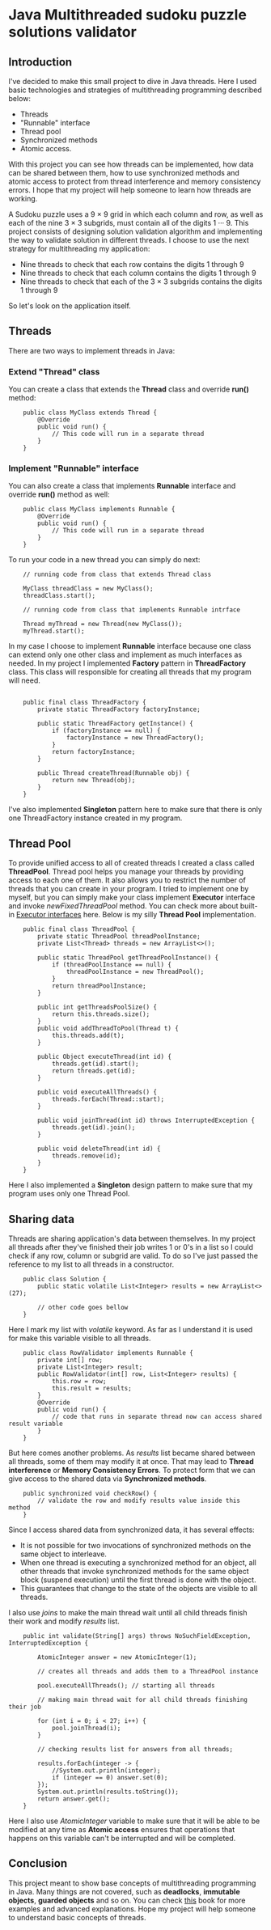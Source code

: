 # Java Multithreaded sudoku puzzle solutions validator 

## Introduction

I've decided to make this small project to dive in Java threads. Here I used
basic technologies and strategies of multithreading programming described below:
- Threads
- "Runnable" interface 
- Thread pool
- Synchronized methods 
- Atomic access. 

With this project you can see how threads can be implemented, how data can be
shared between them, how to use synchronized methods and atomic access to 
protect from thread interference and memory consistency errors. I hope that
my project will help someone to learn how threads are working.

A Sudoku puzzle uses a 9 × 9 grid in which each column and row, as well as
each of the nine 3 × 3 subgrids, must contain all of the digits 1 ··· 9. This
project consists of designing solution validation algorithm and implementing 
the way to validate solution in different threads. I choose to use the next
strategy for multithreading my application:
- Nine threads to check that each row contains the digits 1 through 9
- Nine threads to check that each column contains the digits 1 through 9
- Nine threads to check that each of the 3 × 3 subgrids contains the digits 1
through 9

So let's look on the application itself.

## Threads

There are two ways to implement threads in Java:

### Extend "Thread" class

You can create a class that extends the **Thread** class and override **run()**
method:
```java:
    public class MyClass extends Thread {
        @Override
        public void run() {
            // This code will run in a separate thread
        }
    }
```

### Implement "Runnable" interface

You can also create a class that implements **Runnable** interface and override
**run()** method as well:
```java:
    public class MyClass implements Runnable {
        @Override
        public void run() {
            // This code will run in a separate thread
        }
    }
```

To run your code in a new thread you can simply do next:
```java:
    // running code from class that extends Thread class
    
    MyClass threadClass = new MyClass();
    threadClass.start();
    
    // running code from class that implements Runnable intrface
    
    Thread myThread = new Thread(new MyClass());
    myThread.start();
```

In my case I choose to implement **Runnable** interface because one class can 
extend only one other class and implement as much interfaces as needed. In my 
project I implemented **Factory** pattern in **ThreadFactory** class. This 
class will responsible for creating all threads that my program will need.
```java:

    public final class ThreadFactory {
        private static ThreadFactory factoryInstance;

        public static ThreadFactory getInstance() {
            if (factoryInstance == null) {
                factoryInstance = new ThreadFactory();
            }
            return factoryInstance;
        }

        public Thread createThread(Runnable obj) {
            return new Thread(obj);
        }
    }
```
I've also implemented **Singleton** pattern here to make sure that there is 
only one ThreadFactory instance created in my program.

## Thread Pool

To provide unified access to all of created threads I created a class called
**ThreadPool**. Thread pool helps you manage your threads by providing
access to each one of them. It also allows you to restrict the number of threads
that you can create in your program. I tried to implement one by myself, 
but you can simply make your class implement **Executor** interface and 
invoke *newFixedThreadPool* method. You can check more about built-in 
[Executor interfaces](https://docs.oracle.com/javase/tutorial/essential/concurrency/exinter.html)
here. Below is my silly **Thread Pool** implementation.
```java:
    public final class ThreadPool {
        private static ThreadPool threadPoolInstance;
        private List<Thread> threads = new ArrayList<>();

        public static ThreadPool getThreadPoolInstance() {
            if (threadPoolInstance == null) {
                threadPoolInstance = new ThreadPool();
            }
            return threadPoolInstance;
        }

        public int getThreadsPoolSize() {
            return this.threads.size();
        }
        public void addThreadToPool(Thread t) {
            this.threads.add(t);
        }

        public Object executeThread(int id) {
            threads.get(id).start();
            return threads.get(id);
        }

        public void executeAllThreads() {
            threads.forEach(Thread::start);
        }

        public void joinThread(int id) throws InterruptedException {
            threads.get(id).join();
        }

        public void deleteThread(int id) {
            threads.remove(id);
        }
    }
```
Here I also implemented a **Singleton** design pattern to make sure that my
program uses only one Thread Pool.

## Sharing data

Threads are sharing application's data between themselves. In my project all
threads after they've finished their job writes 1 or 0's in a list so I could
check if any row, column or subgrid are valid. To do so I've just passed the
reference to my list to all threads in a constructor.
```java:
    public class Solution {
        public static volatile List<Integer> results = new ArrayList<>(27);
        
        // other code goes bellow
    }
```
Here I mark my list with *volatile* keyword. As far as I understand it is used
for make this variable visible to all threads.
```java:
    public class RowValidator implements Runnable {
        private int[] row;
        private List<Integer> result;
        public RowValidator(int[] row, List<Integer> results) {
            this.row = row;
            this.result = results;
        }
        @Override
        public void run() {
            // code that runs in separate thread now can access shared result variable
        }
    }
```
But here comes another problems. As *results* list became shared between all 
threads, some of them may modify it at once. That may lead to **Thread 
interference** or **Memory Consistency Errors**. To protect form that we can
give access to the shared data via **Synchronized methods**.
```java:
    public synchronized void checkRow() {
        // validate the row and modify results value inside this method
    }
```
Since I access shared data from synchronized data, it has several effects:

- It is not possible for two invocations of synchronized methods on the same
object to interleave.
- When one thread is executing a synchronized method for an object, all other
threads that invoke synchronized methods for the same object block (suspend
execution) until the first thread is done with the object.
- This guarantees that change to the state of the objects are visible to all
threads.

I also use *joins* to make the main thread wait until all child threads finish
their work and modify *results* list.
```java:
    public int validate(String[] args) throws NoSuchFieldException, InterruptedException {

        AtomicInteger answer = new AtomicInteger(1);
        
        // creates all threads and adds them to a ThreadPool instance
        
        pool.executeAllThreads(); // starting all threads
        
        // making main thread wait for all child threads finishing their job

        for (int i = 0; i < 27; i++) {
            pool.joinThread(i);
        }

        // checking results list for answers from all threads;

        results.forEach(integer -> {
            //System.out.println(integer);
            if (integer == 0) answer.set(0);
        });
        System.out.println(results.toString());
        return answer.get();
    }
```
Here I also use *AtomicInteger* variable to make sure that it will be able 
to be modified at any time as **Atomic access** ensures that operations that
happens on this variable can't be interrupted and will be completed.

## Conclusion

This project meant to show base concepts of multithreading programming in Java.
Many things are not covered, such as **deadlocks**, **immutable objects**, 
**guarded objects** and so on. You can check [this](https://www.oreilly.com/library/view/java-concurrency-in/0321349601/)
book for more examples and advanced explanations. Hope my project will help 
someone to understand basic concepts of threads.
